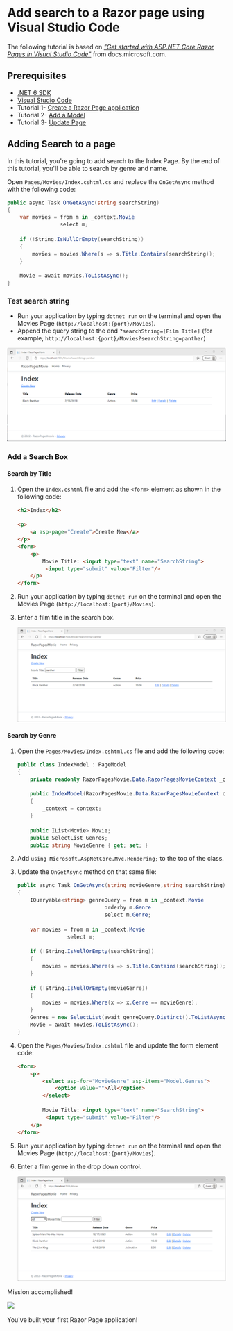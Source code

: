 # Add search to a Razor page using Visual Studio Code

The following tutorial is based on [*"Get started with ASP.NET Core Razor Pages in Visual Studio Code"*](https://docs.microsoft.com/aspnet/core/tutorials/razor-pages-vsc/razor-pages-start) from docs.microsoft.com.

## Prerequisites

* [.NET 6 SDK](https://dotnet.microsoft.com/download/dotnet/6.0)
* [Visual Studio Code](https://code.visualstudio.com/?wt.mc_id=adw-brand&gclid=Cj0KCQjwqYfWBRDPARIsABjQRYwLe3b9dJMixA98s8nS8QfuNBKGsiRVRXzB93fe4E27LGK5KLrGcnYaAgdREALw_wcB)
* Tutorial 1- [Create a Razor Page application](../1-Create%20a%20Razor%20Page/Create-a-Razorpage.md)
* Tutorial 2- [Add a Model](../2-Add%20a%20model/Addamodel.md)
* Tutorial 3- [Update Page](../3-Update%20Pages/update.md)

## Adding Search to a page

In this tutorial, you're going to add search to the Index Page. By the end of this tutorial, you'll be able to search by genre and name.

Open `Pages/Movies/Index.cshtml.cs` and replace the `OnGetAsync` method with the following code:

``` cs
public async Task OnGetAsync(string searchString)
{
    var movies = from m in _context.Movie
                 select m;

    if (!String.IsNullOrEmpty(searchString))
    {
        movies = movies.Where(s => s.Title.Contains(searchString));
    }

    Movie = await movies.ToListAsync();
}
```

### Test search string

* Run your application by typing `dotnet run` on the terminal and open the Movies Page (`http://localhost:{port}/Movies`).
* Append the query string to the end `?searchString=[Film Title]` (for example, `http://localhost:{port}/Movies?searchString=panther`)

![](images/searchString.PNG)

### Add a Search Box

#### Search by Title

1. Open the `Index.cshtml` file and add the `<form>` element as shown in the following code:

    ```html
    <h2>Index</h2>
    
    <p>
        <a asp-page="Create">Create New</a>
    </p>
    <form>
        <p>
            Movie Title: <input type="text" name="SearchString">
             <input type="submit" value="Filter"/>
        </p>
    </form>
    ```

1. Run your application by typing `dotnet run` on the terminal and open the Movies Page (`http://localhost:{port}/Movies`).
1. Enter a film title in the search box.

    ![](images/searchform.PNG)

#### Search by Genre

1. Open the `Pages/Movies/Index.cshtml.cs` file and add the following code:

    ``` cs
    public class IndexModel : PageModel
    {
        private readonly RazorPagesMovie.Data.RazorPagesMovieContext _context;
    
        public IndexModel(RazorPagesMovie.Data.RazorPagesMovieContext context)
        {
            _context = context;
        }
    
        public IList<Movie> Movie;
        public SelectList Genres;
        public string MovieGenre { get; set; }
    ```

1. Add `using Microsoft.AspNetCore.Mvc.Rendering;` to the top of the class.
1. Update the `OnGetAsync` method on that same file:

    ``` cs
    public async Task OnGetAsync(string movieGenre,string searchString)
    {
        IQueryable<string> genreQuery = from m in _context.Movie
                                orderby m.Genre
                                select m.Genre;
    
        var movies = from m in _context.Movie
                    select m;
    
        if (!String.IsNullOrEmpty(searchString))
        {
            movies = movies.Where(s => s.Title.Contains(searchString));
        }
    
        if (!String.IsNullOrEmpty(movieGenre))
        {
            movies = movies.Where(x => x.Genre == movieGenre);
        }
        Genres = new SelectList(await genreQuery.Distinct().ToListAsync());
        Movie = await movies.ToListAsync();
    }
    ```

1. Open the `Pages/Movies/Index.cshtml` file and update the form element code:

    ```html
    <form>
        <p>
            <select asp-for="MovieGenre" asp-items="Model.Genres">
                <option value="">All</option>
            </select>
            
            Movie Title: <input type="text" name="SearchString">
             <input type="submit" value="Filter"/>
        </p>
    </form>
    ```

1. Run your application by typing `dotnet run` on the terminal and open the Movies Page (`http://localhost:{port}/Movies`).
1. Enter a film genre in the drop down control.

    ![](images/genre.PNG)

Mission accomplished!

![](https://media.giphy.com/media/3o6UBbrfvYwldawfDi/giphy.gif)

You've built your first Razor Page application!
